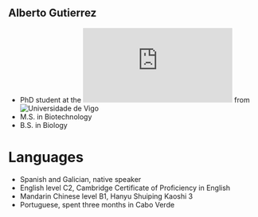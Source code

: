 ## Alberto Gutierrez

- PhD student at the ![Biological Oceanography Lab](http://gobio.webs.uvigo.es/index.php?lang=en) from ![Universidade de Vigo](http://uvigo.gal)
- M.S. in Biotechnology
- B.S. in Biology

# Languages

- Spanish and Galician, native speaker
- English level C2, Cambridge Certificate of Proficiency in English
- Mandarin Chinese level B1, Hanyu Shuiping Kaoshi 3
- Portuguese, spent three months in Cabo Verde
